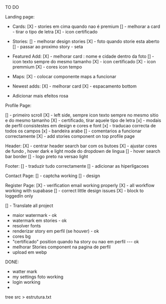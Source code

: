 TO DO 

Landing page:

 - Cards:
[X] - stories em cima quando nao é premium
[] - melhorar a card - tirar o tipo de letra
[X] - icon certificado

 - Stories:
[] - melhorar design stories
[X] - foto quando storie esta aberto
[] - passar ao proximo story - seta 

 - Featured Add:
 [X] - melhorar card : nome e cidade dentro da foto
 [] - icon texto sempre do mesmo tamanho
 [X] - icon certificado
 [X] - icon premmium
 [X] - cores icon tempo

 - Maps: 
 [X] - colocar componente maps a funcionar

 - Newest adds:
 [X] - melhorar card
 [X] - espacamento bottom

 - Adicionar mais efeitos rosa







 Profile Page: 

  [] - primeiro scroll 
  [X] - left side, sempre icon texto sempre no mesmo sitio e do mesmo tamanho
  [X] - certificado, tirar aquele tipo de letra
  [x] - modais de perfil consistestes em design e cores e font
  [x] - traducao correcta de todos os campos
  [x] - bandeira arabe
  [] - comentarios a funcionar correctamente
  [X] - add stories component on top profile page



  Header:
  [X] - centrar header search bar com os butoes
  [X] - ajustar cores de fundo , hover dark e light mode do dropdown de lingua
  [] - hover search bar border
  [] - logo preto na versao light 


  Footer: 
  [] - traduzir tudo correctamente
  [] - adicionar as hiperligacoes

 
 Contact Page:
 [] - captcha working
 [] - design 


 Register Page:
 [X] - verification email working properly
 [X] - all workflow working with supabase
 [] - correct little design issues
 [X] - block to loggedIn only


 [] - Translate all project




- maior watermark - ok 
- watermark em stories - ok 
- resolver fonts
- renderizar story em perfil (se houver) - ok 
- cores bg 
- "certificado" position quando ha story ou nao em perfil --- ok 
- melhorar Stories component na pagina de perfil 
- upload em webp



DONE: 

- watter mark 
- my settings foto working
- login working
- 


tree src > estrutura.txt
